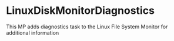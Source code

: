 # LinuxDiskMonitorDiagnostics
This MP adds diagnostics task to the Linux File System Monitor for additional information
